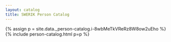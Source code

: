 ```yaml
---
layout: catalog
title: SWERIK Person Catalog
---
```

{% assign p = site.data._person-catalog.i-8wbMeTkVReRz8W8ow2uEho %}
{% include person-catalog.html p=p %}

